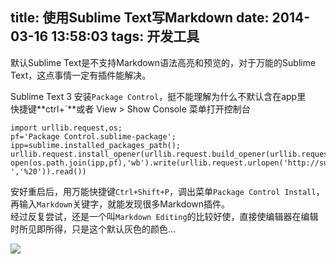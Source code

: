 title: 使用Sublime Text写Markdown
date: 2014-03-16 13:58:03
tags: 开发工具
---

默认Sublime Text是不支持Markdown语法高亮和预览的，对于万能的Sublime Text，这点事情一定有插件能解决。  

Sublime Text 3 安装`Package Control`，挺不能理解为什么不默认含在app里  
快捷键**ctrl+`**或者 View > Show Console 菜单打开控制台
```
import urllib.request,os;
pf='Package Control.sublime-package';
ipp=sublime.installed_packages_path();
urllib.request.install_opener(urllib.request.build_opener(urllib.request.ProxyHandler()));
open(os.path.join(ipp,pf),'wb').write(urllib.request.urlopen('http://sublime.wbond.net/'+pf.replace(' ','%20')).read())
```
安好重启后，用万能快捷键`Ctrl+Shift+P`，调出菜单`Package Control Install`，再输入`Markdown`关键字，就能发现很多Markdown插件。  
经过反复尝试，还是一个叫`Markdown Editing`的比较好使，直接使编辑器在编辑时所见即所得，只是这个默认灰色的颜色...

![](http://ww4.sinaimg.cn/large/51530583gw1eehp8t8zkfj20r60jzgo9.jpg)
